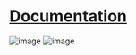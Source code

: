# [Documentation](https://hamer.gitbook.io/hamer/scripts/arenalobby)

![image](https://github.com/user-attachments/assets/2790ca36-95c4-4c61-a876-1d26056354cd)
![image](https://github.com/user-attachments/assets/7c315dce-b595-4083-bd3d-431774cb19e9)
